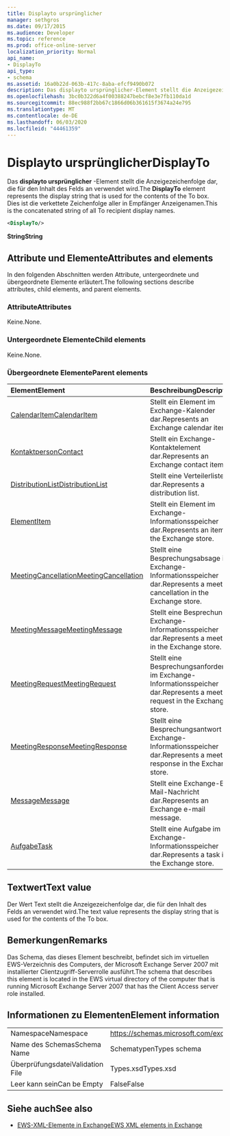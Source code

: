 ```yaml
---
title: Displayto ursprünglicher
manager: sethgros
ms.date: 09/17/2015
ms.audience: Developer
ms.topic: reference
ms.prod: office-online-server
localization_priority: Normal
api_name:
- DisplayTo
api_type:
- schema
ms.assetid: 16a0b22d-063b-417c-8aba-efcf9490b072
description: Das displayto ursprünglicher-Element stellt die Anzeigezeichenfolge dar, die für den Inhalt des Felds an verwendet wird. Dies ist die verkettete Zeichenfolge aller in Empfänger Anzeigenamen.
ms.openlocfilehash: 3bc0b322d6a4f00388247bebcf8e3e7fb110da1d
ms.sourcegitcommit: 88ec988f2bb67c1866d06b361615f3674a24e795
ms.translationtype: MT
ms.contentlocale: de-DE
ms.lasthandoff: 06/03/2020
ms.locfileid: "44461359"
---
```

# <a name="displayto"></a><span data-ttu-id="9e626-104">Displayto ursprünglicher</span><span class="sxs-lookup"><span data-stu-id="9e626-104">DisplayTo</span></span>

<span data-ttu-id="9e626-105">Das **displayto ursprünglicher** -Element stellt die Anzeigezeichenfolge dar, die für den Inhalt des Felds an verwendet wird.</span><span class="sxs-lookup"><span data-stu-id="9e626-105">The **DisplayTo** element represents the display string that is used for the contents of the To box.</span></span> <span data-ttu-id="9e626-106">Dies ist die verkettete Zeichenfolge aller in Empfänger Anzeigenamen.</span><span class="sxs-lookup"><span data-stu-id="9e626-106">This is the concatenated string of all To recipient display names.</span></span> 
  
```xml
<DisplayTo/>
```

 <span data-ttu-id="9e626-107">**String**</span><span class="sxs-lookup"><span data-stu-id="9e626-107">**String**</span></span>
## <a name="attributes-and-elements"></a><span data-ttu-id="9e626-108">Attribute und Elemente</span><span class="sxs-lookup"><span data-stu-id="9e626-108">Attributes and elements</span></span>

<span data-ttu-id="9e626-109">In den folgenden Abschnitten werden Attribute, untergeordnete und übergeordnete Elemente erläutert.</span><span class="sxs-lookup"><span data-stu-id="9e626-109">The following sections describe attributes, child elements, and parent elements.</span></span>
  
### <a name="attributes"></a><span data-ttu-id="9e626-110">Attribute</span><span class="sxs-lookup"><span data-stu-id="9e626-110">Attributes</span></span>

<span data-ttu-id="9e626-111">Keine.</span><span class="sxs-lookup"><span data-stu-id="9e626-111">None.</span></span>
  
### <a name="child-elements"></a><span data-ttu-id="9e626-112">Untergeordnete Elemente</span><span class="sxs-lookup"><span data-stu-id="9e626-112">Child elements</span></span>

<span data-ttu-id="9e626-113">Keine.</span><span class="sxs-lookup"><span data-stu-id="9e626-113">None.</span></span>
  
### <a name="parent-elements"></a><span data-ttu-id="9e626-114">Übergeordnete Elemente</span><span class="sxs-lookup"><span data-stu-id="9e626-114">Parent elements</span></span>

|<span data-ttu-id="9e626-115">**Element**</span><span class="sxs-lookup"><span data-stu-id="9e626-115">**Element**</span></span>|<span data-ttu-id="9e626-116">**Beschreibung**</span><span class="sxs-lookup"><span data-stu-id="9e626-116">**Description**</span></span>|
|:-----|:-----|
|[<span data-ttu-id="9e626-117">CalendarItem</span><span class="sxs-lookup"><span data-stu-id="9e626-117">CalendarItem</span></span>](calendaritem.md) <br/> |<span data-ttu-id="9e626-118">Stellt ein Element im Exchange-Kalender dar.</span><span class="sxs-lookup"><span data-stu-id="9e626-118">Represents an Exchange calendar item.</span></span>  <br/> |
|[<span data-ttu-id="9e626-119">Kontaktperson</span><span class="sxs-lookup"><span data-stu-id="9e626-119">Contact</span></span>](contact.md) <br/> |<span data-ttu-id="9e626-120">Stellt ein Exchange-Kontaktelement dar.</span><span class="sxs-lookup"><span data-stu-id="9e626-120">Represents an Exchange contact item.</span></span>  <br/> |
|[<span data-ttu-id="9e626-121">DistributionList</span><span class="sxs-lookup"><span data-stu-id="9e626-121">DistributionList</span></span>](distributionlist.md) <br/> |<span data-ttu-id="9e626-122">Stellt eine Verteilerliste dar.</span><span class="sxs-lookup"><span data-stu-id="9e626-122">Represents a distribution list.</span></span>  <br/> |
|[<span data-ttu-id="9e626-123">Element</span><span class="sxs-lookup"><span data-stu-id="9e626-123">Item</span></span>](item.md) <br/> |<span data-ttu-id="9e626-124">Stellt ein Element im Exchange-Informationsspeicher dar.</span><span class="sxs-lookup"><span data-stu-id="9e626-124">Represents an item in the Exchange store.</span></span>  <br/> |
|[<span data-ttu-id="9e626-125">MeetingCancellation</span><span class="sxs-lookup"><span data-stu-id="9e626-125">MeetingCancellation</span></span>](meetingcancellation.md) <br/> |<span data-ttu-id="9e626-126">Stellt eine Besprechungsabsage im Exchange-Informationsspeicher dar.</span><span class="sxs-lookup"><span data-stu-id="9e626-126">Represents a meeting cancellation in the Exchange store.</span></span>  <br/> |
|[<span data-ttu-id="9e626-127">MeetingMessage</span><span class="sxs-lookup"><span data-stu-id="9e626-127">MeetingMessage</span></span>](meetingmessage.md) <br/> |<span data-ttu-id="9e626-128">Stellt eine Besprechung im Exchange-Informationsspeicher dar.</span><span class="sxs-lookup"><span data-stu-id="9e626-128">Represents a meeting in the Exchange store.</span></span>  <br/> |
|[<span data-ttu-id="9e626-129">MeetingRequest</span><span class="sxs-lookup"><span data-stu-id="9e626-129">MeetingRequest</span></span>](meetingrequest.md) <br/> |<span data-ttu-id="9e626-130">Stellt eine Besprechungsanforderung im Exchange-Informationsspeicher dar.</span><span class="sxs-lookup"><span data-stu-id="9e626-130">Represents a meeting request in the Exchange store.</span></span>  <br/> |
|[<span data-ttu-id="9e626-131">MeetingResponse</span><span class="sxs-lookup"><span data-stu-id="9e626-131">MeetingResponse</span></span>](meetingresponse.md) <br/> |<span data-ttu-id="9e626-132">Stellt eine Besprechungsantwort im Exchange-Informationsspeicher dar.</span><span class="sxs-lookup"><span data-stu-id="9e626-132">Represents a meeting response in the Exchange store.</span></span>  <br/> |
|[<span data-ttu-id="9e626-133">Message</span><span class="sxs-lookup"><span data-stu-id="9e626-133">Message</span></span>](message-ex15websvcsotherref.md) <br/> |<span data-ttu-id="9e626-134">Stellt eine Exchange-E-Mail-Nachricht dar.</span><span class="sxs-lookup"><span data-stu-id="9e626-134">Represents an Exchange e-mail message.</span></span>  <br/> |
|[<span data-ttu-id="9e626-135">Aufgabe</span><span class="sxs-lookup"><span data-stu-id="9e626-135">Task</span></span>](task.md) <br/> |<span data-ttu-id="9e626-136">Stellt eine Aufgabe im Exchange-Informationsspeicher dar.</span><span class="sxs-lookup"><span data-stu-id="9e626-136">Represents a task in the Exchange store.</span></span>  <br/> |
   
## <a name="text-value"></a><span data-ttu-id="9e626-137">Textwert</span><span class="sxs-lookup"><span data-stu-id="9e626-137">Text value</span></span>

<span data-ttu-id="9e626-138">Der Wert Text stellt die Anzeigezeichenfolge dar, die für den Inhalt des Felds an verwendet wird.</span><span class="sxs-lookup"><span data-stu-id="9e626-138">The text value represents the display string that is used for the contents of the To box.</span></span>
  
## <a name="remarks"></a><span data-ttu-id="9e626-139">Bemerkungen</span><span class="sxs-lookup"><span data-stu-id="9e626-139">Remarks</span></span>

<span data-ttu-id="9e626-140">Das Schema, das dieses Element beschreibt, befindet sich im virtuellen EWS-Verzeichnis des Computers, der Microsoft Exchange Server 2007 mit installierter Clientzugriff-Serverrolle ausführt.</span><span class="sxs-lookup"><span data-stu-id="9e626-140">The schema that describes this element is located in the EWS virtual directory of the computer that is running Microsoft Exchange Server 2007 that has the Client Access server role installed.</span></span>
  
## <a name="element-information"></a><span data-ttu-id="9e626-141">Informationen zu Elementen</span><span class="sxs-lookup"><span data-stu-id="9e626-141">Element information</span></span>

|||
|:-----|:-----|
|<span data-ttu-id="9e626-142">Namespace</span><span class="sxs-lookup"><span data-stu-id="9e626-142">Namespace</span></span>  <br/> |https://schemas.microsoft.com/exchange/services/2006/types  <br/> |
|<span data-ttu-id="9e626-143">Name des Schemas</span><span class="sxs-lookup"><span data-stu-id="9e626-143">Schema Name</span></span>  <br/> |<span data-ttu-id="9e626-144">Schematypen</span><span class="sxs-lookup"><span data-stu-id="9e626-144">Types schema</span></span>  <br/> |
|<span data-ttu-id="9e626-145">Überprüfungsdatei</span><span class="sxs-lookup"><span data-stu-id="9e626-145">Validation File</span></span>  <br/> |<span data-ttu-id="9e626-146">Types.xsd</span><span class="sxs-lookup"><span data-stu-id="9e626-146">Types.xsd</span></span>  <br/> |
|<span data-ttu-id="9e626-147">Leer kann sein</span><span class="sxs-lookup"><span data-stu-id="9e626-147">Can be Empty</span></span>  <br/> |<span data-ttu-id="9e626-148">False</span><span class="sxs-lookup"><span data-stu-id="9e626-148">False</span></span>  <br/> |
   
## <a name="see-also"></a><span data-ttu-id="9e626-149">Siehe auch</span><span class="sxs-lookup"><span data-stu-id="9e626-149">See also</span></span>

- [<span data-ttu-id="9e626-150">EWS-XML-Elemente in Exchange</span><span class="sxs-lookup"><span data-stu-id="9e626-150">EWS XML elements in Exchange</span></span>](ews-xml-elements-in-exchange.md)

